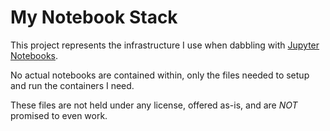 # My Notebook Stack

This project represents the infrastructure I use when dabbling with [Jupyter Notebooks](https://jupyter.org/).

No actual notebooks are contained within, only the files needed to setup and run the containers I need.

These files are not held under any license, offered as-is, and are *NOT* promised to even work.
